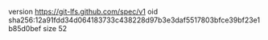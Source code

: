 version https://git-lfs.github.com/spec/v1
oid sha256:12a91fdd34d064183733c438228d97b3e3daf5517803bfce39bf23e1b85d0bef
size 52
